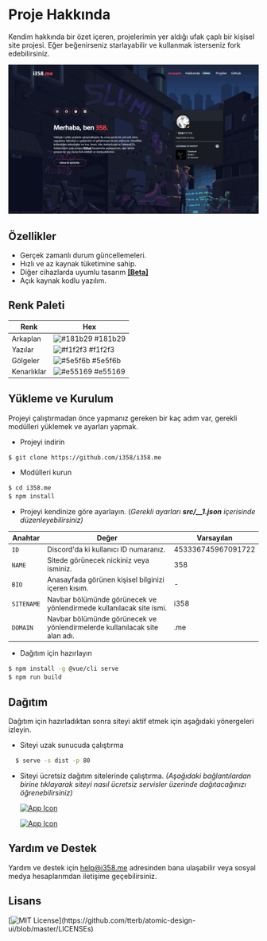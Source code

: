 
# Proje Hakkında

Kendim hakkında bir özet içeren, projelerimin yer aldığı ufak çaplı bir kişisel site projesi. Eğer beğenirseniz starlayabilir ve kullanmak isterseniz fork edebilirsiniz.

[![Screenshot](https://github.com/i358/i358.me/blob/main/screenshot.png?raw=true)](https://i358.me)
## Özellikler

- Gerçek zamanlı durum güncellemeleri.
- Hızlı ve az kaynak tüketimine sahip.
- Diğer cihazlarda uyumlu tasarım **[[Beta]](https://i358.me)**
- Açık kaynak kodlu yazılım.

  
## Renk Paleti

| Renk             | Hex                                                                |
| ----------------- | ------------------------------------------------------------------------------ |
| Arkaplan | ![#181b29](https://via.placeholder.com/10/181b29?text=+) #181b29      |
| Yazılar | ![#f1f2f3](https://via.placeholder.com/10/f1f2f3?text=+) #f1f2f3    |
| Gölgeler | ![#5e5f6b](https://via.placeholder.com/10/5e5f6b?text=+) #5e5f6b    |
| Kenarlıklar| ![#e55169](https://via.placeholder.com/10/e55169?text=+) #e55169    | 

## Yükleme ve Kurulum

Projeyi çalıştırmadan önce yapmanız gereken bir kaç adım var, gerekli modülleri yüklemek ve ayarları yapmak.

 - Projeyi indirin
```sh 
$ git clone https://github.com/i358/i358.me
```
    
  - Modülleri kurun 
```sh
$ cd i358.me
$ npm install
```

- Projeyi kendinize göre ayarlayın. (*Gerekli ayarları **src/__1.json** içerisinde düzenleyebilirsiniz)*
  
| Anahtar             | Değer      | Varsayılan                                        |
| ----------------- | -------------|----------------------------------------------------------------- |
| `ID` | Discord'da ki kullanıcı ID numaranız.   | 453336745967091722 |
| `NAME` | Sitede görünecek nickiniz veya isminiz.   | 358 | 
| `BIO` | Anasayfada görünen kişisel bilginizi içeren kısım.   | - | 
| `SITENAME` | Navbar bölümünde görünecek ve yönlendirmede kullanılacak site ismi.  | i358 | 
| `DOMAIN ` | Navbar bölümünde görünecek ve yönlendirmelerde kullanılacak site alan adı. | .me


- Dağıtım için hazırlayın 

```sh
$ npm install -g @vue/cli serve
$ npm run build
```

## Dağıtım

Dağıtım için hazırladıktan sonra siteyi aktif etmek için aşağıdaki yönergeleri izleyin.

- Siteyi uzak sunucuda çalıştırma
```sh
  $ serve -s dist -p 80
```
- Siteyi ücretsiz dağıtım sitelerinde çalıştırma. 
*(Aşağıdaki bağlantılardan birine tıklayarak siteyi nasıl ücretsiz servisler üzerinde dağıtacağınızı öğrenebilirsiniz)*
  
  [![App Icon](https://badges.netlify.com/api/i358.svg?branch=master
)](https://www.netlify.com/blog/2019/11/30/how-to-deploy-a-vue-site/) 

  [![App Icon](http://therealsujitk-vercel-badge.vercel.app/?app=i358)](https://vercel.com/guides/deploying-vuejs-to-vercel)

  
## Yardım ve Destek

Yardım ve destek için [help@i358.me](mailto:help@i358.me) adresinden bana ulaşabilir veya sosyal medya hesaplarımdan iletişime geçebilirsiniz.
  

## Lisans

[![MIT License](https://img.shields.io/apm/l/atomic-design-ui.svg?)](https://github.com/tterb/atomic-design-ui/blob/master/LICENSEs)
